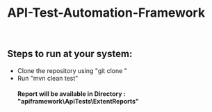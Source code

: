 # API-Test-Automation-Framework

<br>

<h2>Steps to run at your system:</h2>
	<ul>
	<li>Clone the repository using "git clone <repository url>"</li>
	<li>Run "mvn clean test"</li>
  
  <h4>Report will be available in Directory : "apiframework\ApiTests\ExtentReports"</h2>
	</ul>
	
<br>



